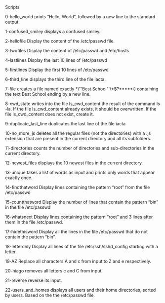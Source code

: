 Scripts

0-hello_world
prints “Hello, World”, followed by a new line to the standard output.

1-confused_smiley
displays a confused smiley.

2-hellofile
Display the content of the /etc/passwd file.

3-twofiles
Display the content of /etc/passwd and /etc/hosts

4-lastlines
Display the last 10 lines of /etc/passwd

5-firstlines
Display the first 10 lines of /etc/passwd

6-third_line
displays the third line of the file iacta.

7-file
creates a file named exactly \*\\'"Best School"\'\\*$\?\*\*\*\*\*:) containing the text Best School ending by a new line.

8-cwd_state
writes into the file ls_cwd_content the result of the command ls -la. If the file ls_cwd_content already exists, it should be overwritten. If the file ls_cwd_content does not exist, create it.

9-duplicate_last_line
duplicates the last line of the file iacta

10-no_more_js
deletes all the regular files (not the directories) with a .js extension that are present in the current directory and all its subfolders.

11-directories
counts the number of directories and sub-directories in the current directory.

12-newest_files
displays the 10 newest files in the current directory.

13-unique
takes a list of words as input and prints only words that appear exactly once.

14-findthatword
Display lines containing the pattern “root” from the file /etc/passwd

15-countthatword
Display the number of lines that contain the pattern “bin” in the file /etc/passwd

16-whatsnext
Display lines containing the pattern “root” and 3 lines after them in the file /etc/passwd.

17-hidethisword
Display all the lines in the file /etc/passwd that do not contain the pattern “bin”.

18-letteronly
Display all lines of the file /etc/ssh/sshd_config starting with a letter.

19-AZ
Replace all characters A and c from input to Z and e respectively.

20-hiago
removes all letters c and C from input.

21-reverse
reverse its input.

22-users_and_homes
displays all users and their home directories, sorted by users. Based on the the /etc/passwd file.
